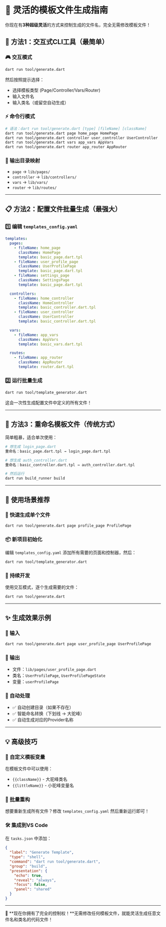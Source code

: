 # 🎯 灵活的模板文件生成指南

你现在有**3种超级灵活**的方式来控制生成的文件名，完全无需修改模板文件！

## 🚀 方法1：交互式CLI工具（最简单）

### 🎮 交互模式
```bash
dart run tool/generate.dart
```
然后按照提示选择：
- 选择模板类型 (Page/Controller/Vars/Router)
- 输入文件名
- 输入类名（或留空自动生成）

### ⚡ 命令行模式
```bash
# 语法：dart run tool/generate.dart [type] [fileName] [className]
dart run tool/generate.dart page home_page HomePage
dart run tool/generate.dart controller user_controller UserController
dart run tool/generate.dart vars app_vars AppVars
dart run tool/generate.dart router app_router AppRouter
```

### 📂 输出目录映射
- `page` → `lib/pages/`
- `controller` → `lib/controllers/`
- `vars` → `lib/vars/`
- `router` → `lib/routes/`

---

## 📋 方法2：配置文件批量生成（最强大）

### 1️⃣ 编辑 `templates_config.yaml`
```yaml
templates:
  pages:
    - fileName: home_page
      className: HomePage
      template: basic_page.dart.tpl
    - fileName: user_profile_page
      className: UserProfilePage
      template: basic_page.dart.tpl
    - fileName: settings_page
      className: SettingsPage
      template: basic_page.dart.tpl

  controllers:
    - fileName: home_controller
      className: HomeController
      template: basic_controller.dart.tpl
    - fileName: user_controller
      className: UserController
      template: basic_controller.dart.tpl

  vars:
    - fileName: app_vars
      className: AppVars
      template: basic_vars.dart.tpl

  routes:
    - fileName: app_router
      className: AppRouter
      template: router.dart.tpl
```

### 2️⃣ 运行批量生成
```bash
dart run tool/template_generator.dart
```

这会一次性生成配置文件中定义的所有文件！

---

## 🎨 方法3：重命名模板文件（传统方式）

简单粗暴，适合单次使用：
```bash
# 想生成 login_page.dart
重命名：basic_page.dart.tpl → login_page.dart.tpl

# 想生成 auth_controller.dart  
重命名：basic_controller.dart.tpl → auth_controller.dart.tpl

# 然后运行
dart run build_runner build
```

---

## 🎯 使用场景推荐

### 🚀 **快速生成单个文件**
```bash
dart run tool/generate.dart page profile_page ProfilePage
```

### 📦 **新项目初始化**
编辑 `templates_config.yaml` 添加所有需要的页面和控制器，然后：
```bash
dart run tool/template_generator.dart
```

### 🔄 **持续开发**
使用交互模式，逐个生成需要的文件：
```bash
dart run tool/generate.dart
```

---

## ✨ 生成效果示例

### 📝 输入
```bash
dart run tool/generate.dart page user_profile_page UserProfilePage
```

### 📂 输出
- 文件：`lib/pages/user_profile_page.dart`
- 类名：`UserProfilePage`, `UserProfilePageState`
- 变量：`userProfilePage`

### 🔧 自动处理
- ✅ 自动创建目录（如果不存在）
- ✅ 智能命名转换（下划线 → 大驼峰）
- ✅ 自动生成对应的Provider名称

---

## 💡 高级技巧

### 🎨 **自定义模板变量**
在模板文件中可以使用：
- `{{className}}` - 大驼峰类名
- `{{littleName}}` - 小驼峰变量名

### 📁 **批量重构**
想要重新生成所有文件？修改 `templates_config.yaml` 然后重新运行即可！

### 🛠️ **集成到VS Code**
在 `tasks.json` 中添加：
```json
{
  "label": "Generate Template",
  "type": "shell",
  "command": "dart run tool/generate.dart",
  "group": "build",
  "presentation": {
    "echo": true,
    "reveal": "always",
    "focus": false,
    "panel": "shared"
  }
}
```

---

🎉 **现在你拥有了完全的控制权！**无需修改任何模板文件，就能灵活生成任意文件名和类名的代码文件！ 